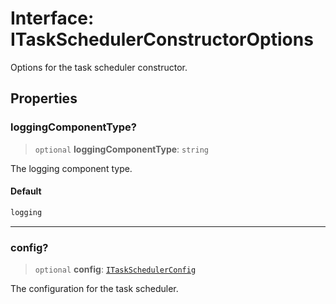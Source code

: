 # Interface: ITaskSchedulerConstructorOptions

Options for the task scheduler constructor.

## Properties

### loggingComponentType?

> `optional` **loggingComponentType**: `string`

The logging component type.

#### Default

```ts
logging
```

***

### config?

> `optional` **config**: [`ITaskSchedulerConfig`](ITaskSchedulerConfig.md)

The configuration for the task scheduler.
